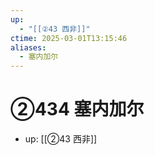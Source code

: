 ```yaml
---
up:
  - "[[②43 西非]]"
ctime: 2025-03-01T13:15:46
aliases:
  - 塞内加尔
---
```


# ②434 塞内加尔

- up: [[②43 西非]]
